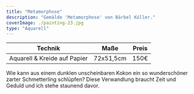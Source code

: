 ```yaml
---
title: "Metamorphose"
description: "Gemälde 'Metamorphose' von Bärbel Köller."
coverImage: ./painting-23.jpg
type: "Aquarell"
---
```


| Technik                      | Maße      | Preis |
|------------------------------|-----------|-------|
| Aquarell & Kreide auf Papier | 72x51,5cm | 150€  |


Wie kann aus einem dunklen unscheinbaren Kokon ein so wunderschöner zarter Schmetterling schlüpfen? Diese Verwandlung braucht Zeit und Geduld und ich stehe staunend davor. 